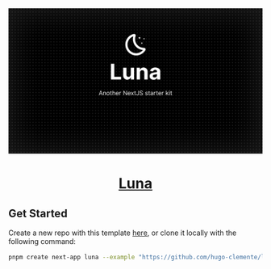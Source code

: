 <a href="https://luna-starter.vercel.app">
  <img alt="Luna – Another Next.js starter" src="https://github.com/hugo-clemente/luna-starter/blob/main/docs/banner.png">
  <h1 align="center">Luna</h1>
</a>

## Get Started

Create a new repo with this template [here](https://github.com/hugo-clemente/luna-starter/generate), or clone it locally with the following command:

```bash
pnpm create next-app luna --example "https://github.com/hugo-clemente/luna-starter"
```
